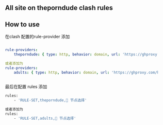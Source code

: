 ## All site on theporndude clash rules

## How to use

在clash 配置的rule-provider 添加

```yml

rule-providers:
    theporndude: { type: http, behavior: domain, url: 'https://ghproxy.com/https://raw.githubusercontent.com/fireinrain/porndude-clash-rules/master/porndude.txt', path: ./ruleset/porndude.yaml, interval: 86400 }
    
或者添加为
rule-providers:
    adults: { type: http, behavior: domain, url: 'https://ghproxy.com/https://raw.githubusercontent.com/fireinrain/porndude-clash-rules/master/adults.txt', path: ./ruleset/adults.yaml, interval: 86400 }
  

```
最后在配置 rules 添加

```bash
rules:
    - 'RULE-SET,theporndude,🚀 节点选择'
    
或者添加为
rules:
    - 'RULE-SET,adults,🚀 节点选择'

```